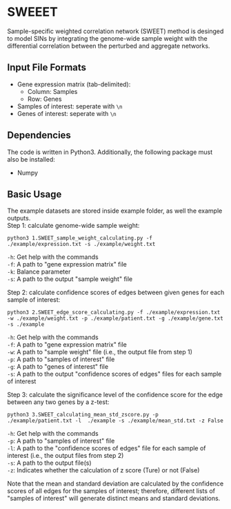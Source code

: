 # SWEEET
Sample-specific weighted correlation network (SWEET) method is desinged to model SINs by integrating the genome-wide sample weight with the differential correlation between the perturbed and aggregate networks.

## Input File Formats
- Gene expression matrix (tab-delimited):
    * Column: Samples
    * Row: Genes
- Samples of interest: seperate with `\n`
- Genes of interest: seperate with `\n`

## Dependencies
The code is written in Python3. Additionally, the following package must also be installed:
- Numpy

## Basic Usage
The example datasets are stored inside example folder, as well the example outputs.  
Step 1: calculate genome-wide sample weight:
```
python3 1.SWEET_sample_weight_calculating.py -f ./example/expression.txt -s ./example/weight.txt
```

`-h`: Get help with the commands  
`-f`: A path to "gene expression matrix" file  
`-k`: Balance parameter  
`-s`: A path to the output "sample weight" file  

Step 2: calculate confidence scores of edges between given genes for each sample of interest:
```
python3 2.SWEET_edge_score_calculating.py -f ./example/expression.txt -w ./example/weight.txt -p ./example/patient.txt -g ./example/gene.txt -s ./example
```

`-h`: Get help with the commands  
`-f`: A path to "gene expression matrix" file  
`-w`: A path to "sample weight" file (i.e., the output file from step 1)  
`-p`: A path to "samples of interest" file  
`-g`: A path to "genes of interest" file  
`-s`: A path to the output "confidence scores of edges" files for each sample of interest

Step 3: calculate the significance level of the confidence score for the edge between any two genes by a z-test:
```
python3 3.SWEET_calculating_mean_std_zscore.py -p ./example/patient.txt -l  ./example -s ./example/mean_std.txt -z False
```

`-h`: Get help with the commands  
`-p`: A path to "samples of interest" file  
`-l`: A path to the "confidence scores of edges" file for each sample of interest (i.e., the output files from step 2)  
`-s`: A path to the output file(s)  
`-z`: Indicates whether the calculation of z score (Ture) or not (False)  

Note that the mean and standard deviation are calculated by the confidence scores of all edges for the samples of interest; therefore, different lists of "samples of interest" will generate distinct means and standard deviations.

